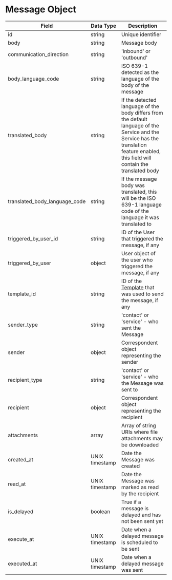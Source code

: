 # Message Object

Field | Data Type | Description
--- | --- | ---
id | string | Unique identifier
body | string | Message body
communication_direction | string | 'inbound' or 'outbound'
body_language_code | string | ISO 639-1 detected as the language of the body of the message
translated_body | string | If the detected language of the body differs from the default language of the Service and the Service has the translation feature enabled, this field will contain the translated body
translated_body_language_code | string | If the message body was translated, this will be the ISO 639-1 language code of the language it was translated to
triggered_by_user_id | string | ID of the User that triggered the message, if any
triggered_by_user | object | User object of the user who triggered the message, if any
template_id | string | ID of the [Template][] that was used to send the message, if any
sender_type | string | 'contact' or 'service' - who sent the Message
sender | object | Correspondent object representing the sender
recipient_type | string | 'contact' or 'service' - who the Message was sent to
recipient | object |  Correspondent object representing the  recipient
attachments | array | Array of string URIs where file attachments may be downloaded
created_at | UNIX timestamp | Date the Message was created
read_at | UNIX timestamp | Date the Message was marked as read by the recipient
is_delayed | boolean | True if a message is delayed and has not been sent yet
execute_at | UNIX timestamp | Date when a delayed message is scheduled to be sent
executed_at | UNIX timestamp | Date when a delayed message was sent


[Template]: /templates/README.md
